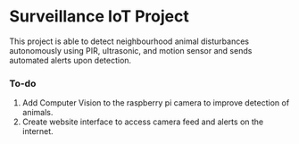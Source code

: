 # Surveillance IoT Project

This project is able to detect neighbourhood animal disturbances autonomously using PIR, ultrasonic, and motion sensor and sends automated alerts upon detection.

### To-do
1. Add Computer Vision to the raspberry pi camera to improve detection of animals.
2. Create website interface to access camera feed and alerts on the internet.
